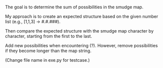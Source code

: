 The goal is to determine the sum of possibilities in the smudge map.

My approach is to create an expected structure based on the given number list (e.g., [1,1,3] -> #.#.###).

Then compare the expected structure with the smudge map character by character, starting from the first to the last.

Add new possibilities when encountering (?). However, remove possibilities if they become longer than the map string.

(Change file name in exe.py for testcase.)